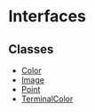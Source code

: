 # Interfaces

## Classes

- [Color](./classes/color.md)
- [Image](./classes/image.md)
- [Point](./classes/point.md)
- [TerminalColor](./classes/terminal_color.md)